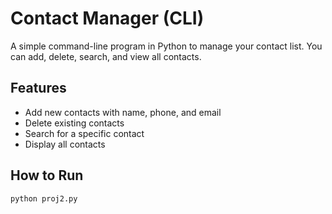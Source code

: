 # Contact Manager (CLI)

A simple command-line program in Python to manage your contact list. You can add, delete, search, and view all contacts.

## Features
- Add new contacts with name, phone, and email
- Delete existing contacts
- Search for a specific contact
- Display all contacts

## How to Run

```bash
python proj2.py
